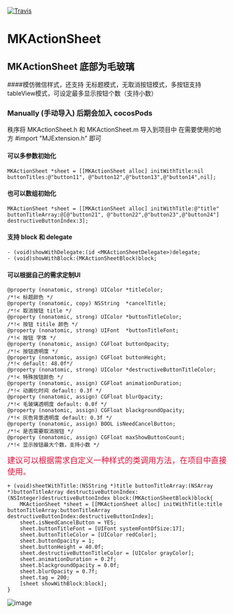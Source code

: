[![Travis](https://img.shields.io/travis/mk2016/MKActionSheet.svg?style=flat)](https://travis-ci.org/mk2016/MKActionSheet)

# MKActionSheet

## MKActionSheet 底部为毛玻璃
####模仿微信样式，还支持 无标题模式，无取消按钮模式，多按钮支持tableView模式，可设定最多显示按钮个数（支持小数）

### Manually (手动导入)  后期会加入 cocosPods
秩序将 MKActionSheet.h 和 MKActionSheet.m 导入到项目中 在需要使用的地方 #import "MJExtension.h" 即可

#### 可以多参数初始化
```
MKActionSheet *sheet = [[MKActionSheet alloc] initWithTitle:nil buttonTitles:@"button11", @"button12",@"button13",@"button14",nil];
```
#### 也可以数组初始化
```
MKActionSheet *sheet = [[MKActionSheet alloc] initWithTitle:@"title" buttonTitleArray:@[@"button21", @"button22",@"button23",@"button24"] destructiveButtonIndex:3];
```

#### 支持 block 和 delegate
```
- (void)showWithDelegate:(id <MKActionSheetDelegate>)delegate;
- (void)showWithBlock:(MKActionSheetBlock)block;
```

#### 可以根据自己的需求定制UI
```
@property (nonatomic, strong) UIColor *titleColor;                  /*!< 标题颜色 */
@property (nonatomic, copy) NSString  *cancelTitle;                 /*!< 取消按钮 title */
@property (nonatomic, strong) UIColor *buttonTitleColor;            /*!< 按钮 titile 颜色 */
@property (nonatomic, strong) UIFont  *buttonTitleFont;             /*!< 按钮 字体 */
@property (nonatomic, assign) CGFloat buttonOpacity;                /*!< 按钮透明度 */
@property (nonatomic, assign) CGFloat buttonHeight;                 /*!< default: 48.0f*/
@property (nonatomic, strong) UIColor *destructiveButtonTitleColor; /*!< 特殊按钮颜色 */
@property (nonatomic, assign) CGFloat animationDuration;            /*!< 动画化时间 default: 0.3f */
@property (nonatomic, assign) CGFloat blurOpacity;                  /*!< 毛玻璃透明度 default: 0.0f */
@property (nonatomic, assign) CGFloat blackgroundOpacity;           /*!< 灰色背景透明度 default: 0.3f */
@property (nonatomic, assign) BOOL isNeedCancelButton;              /*!< 是否需要取消按钮 */
@property (nonatomic, assign) CGFloat maxShowButtonCount;           /*!< 显示按钮最大个数，支持小数 */
```


<font color=#DC143C size=4 face="黑体">建议可以根据需求自定义一种样式的类调用方法，在项目中直接使用。</font>

```
+ (void)sheetWithTitle:(NSString *)title buttonTitleArray:(NSArray *)buttonTitleArray destructiveButtonIndex:(NSInteger)destructiveButtonIndex block:(MKActionSheetBlock)block{
    MKActionSheet *sheet = [[MKActionSheet alloc] initWithTitle:title buttonTitleArray:buttonTitleArray destructiveButtonIndex:destructiveButtonIndex];
    sheet.isNeedCancelButton = YES;
    sheet.buttonTitleFont = [UIFont systemFontOfSize:17];
    sheet.buttonTitleColor = [UIColor redColor];
    sheet.buttonOpacity = 1;
    sheet.buttonHeight = 40.0f;
    sheet.destructiveButtonTitleColor = [UIColor grayColor];
    sheet.animationDuration = 0.2f;
    sheet.blackgroundOpacity = 0.0f;
    sheet.blurOpacity = 0.7f;
    sheet.tag = 200;
    [sheet showWithBlock:block];
}
```
 ![image](https://github.com/mk2016/MKActionSheet/raw/master/Screenshots/1.png)
